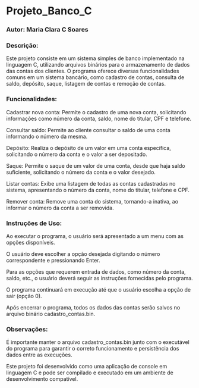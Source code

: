 # Projeto_Banco_C

### Autor: Maria Clara C Soares

### Descrição:

Este projeto consiste em um sistema simples de banco implementado na linguagem C, utilizando arquivos binários para o armazenamento de dados das contas dos clientes. O programa oferece diversas funcionalidades comuns em um sistema bancário, como cadastro de contas, consulta de saldo, depósito, saque, listagem de contas e remoção de contas.

### Funcionalidades:

Cadastrar nova conta: Permite o cadastro de uma nova conta, solicitando informações como número da conta, saldo, nome do titular, CPF e telefone.

Consultar saldo: Permite ao cliente consultar o saldo de uma conta informando o número da mesma.

Depósito: Realiza o depósito de um valor em uma conta específica, solicitando o número da conta e o valor a ser depositado.

Saque: Permite o saque de um valor de uma conta, desde que haja saldo suficiente, solicitando o número da conta e o valor desejado.

Listar contas: Exibe uma listagem de todas as contas cadastradas no sistema, apresentando o número da conta, nome do titular, telefone e CPF.

Remover conta: Remove uma conta do sistema, tornando-a inativa, ao informar o número da conta a ser removida.

### Instruções de Uso:

Ao executar o programa, o usuário será apresentado a um menu com as opções disponíveis.

O usuário deve escolher a opção desejada digitando o número correspondente e pressionando Enter.

Para as opções que requerem entrada de dados, como número da conta, saldo, etc., o usuário deverá seguir as instruções fornecidas pelo programa.

O programa continuará em execução até que o usuário escolha a opção de sair (opção 0).

Após encerrar o programa, todos os dados das contas serão salvos no arquivo binário cadastro_contas.bin.

### Observações:

É importante manter o arquivo cadastro_contas.bin junto com o executável do programa para garantir o correto funcionamento e persistência dos dados entre as execuções.

Este projeto foi desenvolvido como uma aplicação de console em linguagem C e pode ser compilado e executado em um ambiente de desenvolvimento compatível.
